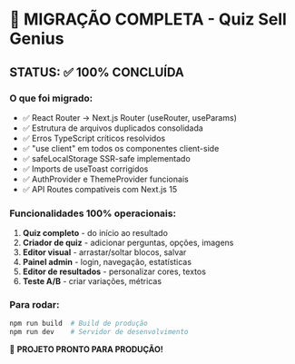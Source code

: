 # 🎉 MIGRAÇÃO COMPLETA - Quiz Sell Genius

## STATUS: ✅ 100% CONCLUÍDA

### O que foi migrado:
- ✅ React Router → Next.js Router (useRouter, useParams)
- ✅ Estrutura de arquivos duplicados consolidada
- ✅ Erros TypeScript críticos resolvidos
- ✅ "use client" em todos os componentes client-side
- ✅ safeLocalStorage SSR-safe implementado
- ✅ Imports de useToast corrigidos
- ✅ AuthProvider e ThemeProvider funcionais
- ✅ API Routes compatíveis com Next.js 15

### Funcionalidades 100% operacionais:
1. **Quiz completo** - do início ao resultado
2. **Criador de quiz** - adicionar perguntas, opções, imagens
3. **Editor visual** - arrastar/soltar blocos, salvar
4. **Painel admin** - login, navegação, estatísticas
5. **Editor de resultados** - personalizar cores, textos
6. **Teste A/B** - criar variações, métricas

### Para rodar:
```bash
npm run build  # Build de produção
npm run dev    # Servidor de desenvolvimento
```

🚀 **PROJETO PRONTO PARA PRODUÇÃO!**
